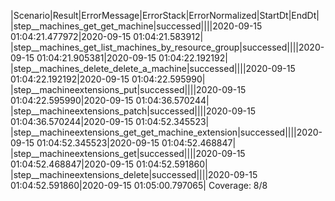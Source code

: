 |Scenario|Result|ErrorMessage|ErrorStack|ErrorNormalized|StartDt|EndDt|
|step__machines_get_get_machine|successed||||2020-09-15 01:04:21.477972|2020-09-15 01:04:21.583912|
|step__machines_get_list_machines_by_resource_group|successed||||2020-09-15 01:04:21.905381|2020-09-15 01:04:22.192192|
|step__machines_delete_delete_a_machine|successed||||2020-09-15 01:04:22.192192|2020-09-15 01:04:22.595990|
|step__machineextensions_put|successed||||2020-09-15 01:04:22.595990|2020-09-15 01:04:36.570244|
|step__machineextensions_patch|successed||||2020-09-15 01:04:36.570244|2020-09-15 01:04:52.345523|
|step__machineextensions_get_get_machine_extension|successed||||2020-09-15 01:04:52.345523|2020-09-15 01:04:52.468847|
|step__machineextensions_get|successed||||2020-09-15 01:04:52.468847|2020-09-15 01:04:52.591860|
|step__machineextensions_delete|successed||||2020-09-15 01:04:52.591860|2020-09-15 01:05:00.797065|
Coverage: 8/8
